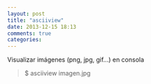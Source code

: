 ```yaml
---
layout: post
title: "asciiview"
date: 2013-12-15 18:13
comments: true
categories: 
---
```

Visualizar imágenes (png, jpg, gif...) en consola

>$ asciiview imagen.jpg

